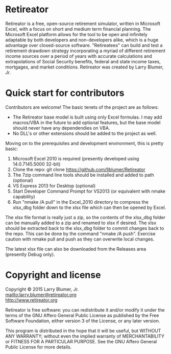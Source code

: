 # Retireator
Retireator is a free, open-source retirement simulator, written in Microsoft Excel, with a focus on short and medium term financial planning. The Microsoft Excel platform allows for the tool to be open and infinitely adaptable by both developers and non-developers alike, which is a huge advantage over closed-source software. "Retireatees" can build and test a retirement drawdown strategy incorporating a myriad of different retirement income sources over a period of years with accurate calculations and extrapolations of Social Security benefits, federal and state income taxes, mortgages, and market conditions. Retireator was created by Larry Blumer, Jr.  

# Quick start for contributors
Contributors are welcome!  The basic tenets of the project are as follows:

* The Retireator base model is built using only Excel formulas.  I may add macros/VBA in the future to add optional features, but the base model should never have any dependendies on VBA.  
* No DLL's or other extensions should be added to the project as well.  

Moving on to the prerequisites and development environment, this is pretty basic:

1. Microsoft Excel 2010 is required (presently developed using 14.0.7145.5000 32-bit)
2. Clone the repo: git clone <https://github.com/llblumer/Retireator>
3. The 7zip command line tools should be installed and added to path (optional)
4. VS Express 2013 for Desktop (optional)
5. Start Developer Command Prompt for VS2013 (or equivalent with nmake capability)
6. Run "nmake /A pull" in the Excel_2010 directory to compress the xlsx_dbg folder down to the xlsx file which can then be opened by Excel.

The xlsx file format is really just a zip, so the contents of the xlsx_dbg folder can be manually added to a zip and renamed to xlsx if desired.  The xlsx should be extracted back to the xlsx_dbg folder to commit changes back to the repo.  This can be done by the command "nmake /A push".  Exercise caution with nmake pull and push as they can overwrite local changes.

The latest xlsx file can also be downloaded from the Releases area (presently Debug only).

# Copyright and license
Copyright © 2015 Larry Blumer, Jr.  
<mailto:larry.blumer@retireator.org>  
<http://www.retireator.org>  

Retireator is free software: you can redistribute it and/or modify
it under the terms of the GNU Affero General Public License as published
by the Free Software Foundation, either version 3 of the License, or
any later version.

This program is distributed in the hope that it will be useful,
but WITHOUT ANY WARRANTY; without even the implied warranty of
MERCHANTABILITY or FITNESS FOR A PARTICULAR PURPOSE.  See the
GNU Affero General Public License for more details.

